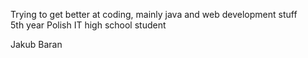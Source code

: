 Trying to get better at coding, mainly java and web development stuff <br/>
5th year Polish IT high school student

Jakub Baran

<!---
Kuverr/Kuverr is a ✨ special ✨ repository because its `README.md` (this file) appears on your GitHub profile.
You can click the Preview link to take a look at your changes.
--->
